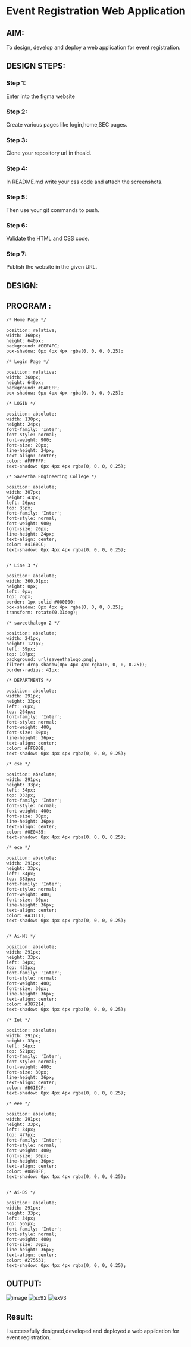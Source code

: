 # Event Registration Web Application

## AIM:
To design, develop and deploy a web application for event registration.

## DESIGN STEPS:

### Step 1:
Enter into the figma website

### Step 2:
Create various pages like login,home,SEC pages.

### Step 3:
Clone your repository url in theaid.

### Step 4:
In README.md write your css code and attach the screenshots.

### Step 5:
Then use your git commands to push.

### Step 6:
Validate the HTML and CSS code.

### Step 7:
Publish the website in the given URL.

## DESIGN:

## PROGRAM :

```
/* Home Page */

position: relative;
width: 360px;
height: 640px;
background: #EEF4FC;
box-shadow: 0px 4px 4px rgba(0, 0, 0, 0.25);

/* Login Page */

position: relative;
width: 360px;
height: 640px;
background: #EAFEFF;
box-shadow: 0px 4px 4px rgba(0, 0, 0, 0.25);

/* LOGIN */

position: absolute;
width: 130px;
height: 24px;
font-family: 'Inter';
font-style: normal;
font-weight: 900;
font-size: 20px;
line-height: 24px;
text-align: center;
color: #FFFFFF;
text-shadow: 0px 4px 4px rgba(0, 0, 0, 0.25);

/* Saveetha Engineering College */

position: absolute;
width: 307px;
height: 43px;
left: 26px;
top: 35px;
font-family: 'Inter';
font-style: normal;
font-weight: 900;
font-size: 20px;
line-height: 24px;
text-align: center;
color: #4160CC;
text-shadow: 0px 4px 4px rgba(0, 0, 0, 0.25);


/* Line 3 */

position: absolute;
width: 360.01px;
height: 0px;
left: 0px;
top: 76px;
border: 1px solid #000000;
box-shadow: 0px 4px 4px rgba(0, 0, 0, 0.25);
transform: rotate(0.31deg);

/* saveethalogo 2 */

position: absolute;
width: 241px;
height: 121px;
left: 59px;
top: 107px;
background: url(saveethalogo.png);
filter: drop-shadow(0px 4px 4px rgba(0, 0, 0, 0.25));
border-radius: 41px;

/* DEPARTMENTS */

position: absolute;
width: 291px;
height: 33px;
left: 26px;
top: 264px;
font-family: 'Inter';
font-style: normal;
font-weight: 400;
font-size: 30px;
line-height: 36px;
text-align: center;
color: #FF0B0B;
text-shadow: 0px 4px 4px rgba(0, 0, 0, 0.25);

/* cse */

position: absolute;
width: 291px;
height: 33px;
left: 34px;
top: 333px;
font-family: 'Inter';
font-style: normal;
font-weight: 400;
font-size: 30px;
line-height: 36px;
text-align: center;
color: #0E0435;
text-shadow: 0px 4px 4px rgba(0, 0, 0, 0.25);

/* ece */

position: absolute;
width: 291px;
height: 33px;
left: 34px;
top: 383px;
font-family: 'Inter';
font-style: normal;
font-weight: 400;
font-size: 30px;
line-height: 36px;
text-align: center;
color: #A31111;
text-shadow: 0px 4px 4px rgba(0, 0, 0, 0.25);


/* Ai-Ml */

position: absolute;
width: 291px;
height: 33px;
left: 34px;
top: 433px;
font-family: 'Inter';
font-style: normal;
font-weight: 400;
font-size: 30px;
line-height: 36px;
text-align: center;
color: #387214;
text-shadow: 0px 4px 4px rgba(0, 0, 0, 0.25);

/* Iot */

position: absolute;
width: 291px;
height: 33px;
left: 34px;
top: 521px;
font-family: 'Inter';
font-style: normal;
font-weight: 400;
font-size: 30px;
line-height: 36px;
text-align: center;
color: #B61ECF;
text-shadow: 0px 4px 4px rgba(0, 0, 0, 0.25);

/* eee */

position: absolute;
width: 291px;
height: 33px;
left: 34px;
top: 477px;
font-family: 'Inter';
font-style: normal;
font-weight: 400;
font-size: 30px;
line-height: 36px;
text-align: center;
color: #0B98FF;
text-shadow: 0px 4px 4px rgba(0, 0, 0, 0.25);


/* Ai-DS */

position: absolute;
width: 291px;
height: 33px;
left: 34px;
top: 565px;
font-family: 'Inter';
font-style: normal;
font-weight: 400;
font-size: 30px;
line-height: 36px;
text-align: center;
color: #275531;
text-shadow: 0px 4px 4px rgba(0, 0, 0, 0.25);
```
## OUTPUT:

![image](https://github.com/Surendhar6/event-registration/assets/118352907/37648651-5cc4-4182-bf1b-b224c6e4a150)
![ex92](https://github.com/Surendhar6/event-registration/assets/118352907/5a9b9bb5-6043-4be2-8834-9171c9fed4c3)
![ex93](https://github.com/Surendhar6/event-registration/assets/118352907/b7567e0c-6896-4a64-95e5-65b68e66693e)

## Result:
I successfully designed,developed and deployed a web application for event registration.

